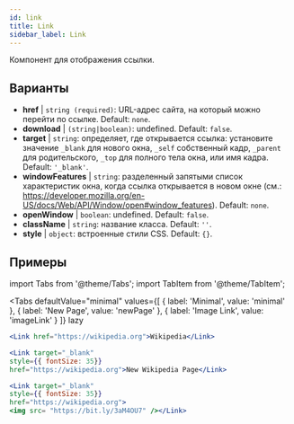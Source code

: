 ```yaml
---
id: link
title: Link
sidebar_label: Link
---
```


Компонент для отображения ссылки.

## Варианты

* __href__ | `string (required)`: URL-адрес сайта, на который можно перейти по ссылке. Default: `none`.
* __download__ | `(string|boolean)`: undefined. Default: `false`.
* __target__ | `string`: определяет, где открывается ссылка: установите значение `_blank` для нового окна, `_self` собственный кадр, `_parent` для родительского, `_top` для полного тела окна, или имя кадра. Default: `'_blank'`.
* __windowFeatures__ | `string`: разделенный запятыми список характеристик окна, когда ссылка открывается в новом окне (см.: https://developer.mozilla.org/en-US/docs/Web/API/Window/open#window_features). Default: `none`.
* __openWindow__ | `boolean`: undefined. Default: `false`.
* __className__ | `string`: название класса. Default: `''`.
* __style__ | `object`: встроенные стили CSS. Default: `{}`.


## Примеры

import Tabs from '@theme/Tabs';
import TabItem from '@theme/TabItem';

<Tabs
    defaultValue="minimal"
    values={[
        { label: 'Minimal', value: 'minimal' },
        { label: 'New Page', value: 'newPage' },
        { label: 'Image Link', value: 'imageLink' }
    ]}
    lazy
>
<TabItem value="minimal">

```jsx live
<Link href="https://wikipedia.org">Wikipedia</Link>
```

</TabItem>

<TabItem value="newPage">

```jsx live
<Link target="_blank" 
style={{ fontSize: 35}}
href="https://wikipedia.org">New Wikipedia Page</Link>
```
</TabItem>

<TabItem value="imageLink">

```jsx live
<Link target="_blank" 
style={{ fontSize: 35}}
href="https://wikipedia.org">
<img src= "https://bit.ly/3aM4OU7" /></Link>
```

</TabItem>

</Tabs>
